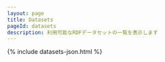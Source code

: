 ```yaml
---
layout: page
title: Datasets
pageId: datasets
description: 利用可能なRDFデータセットの一覧を表示します
---
```


<!-- JekyllでJSONデータを埋め込む -->

{% include datasets-json.html %}

<!-- #DatasetsSortFilterView（default.html側）を活用するため独自UIは廃止 -->
<div id="DatasetsListView"></div>

<script>


document.addEventListener('DOMContentLoaded', async function() {
  const datasetLoader = window.DatasetsManager.getInstance();
  let datasets = [];
  try {
    datasets = await datasetLoader.getDatasets();
  } catch (e) {
    console.error('Failed to load datasets:', e);
  }
  if (!datasets || datasets.length === 0) return;

  // #DatasetsSortFilterView のUI取得
  const sortSegment = document.getElementById('sortSegment');
  const sortOrderSegment = document.getElementById('sortOrderSegment');
  const tagSelect = document.getElementById('tagSelect');
  const searchInput = document.getElementById('DatasetSearchInput'); // 検索UIは必要に応じて

  // タグ選択肢生成
  if (tagSelect) {
    // タグごとの件数集計
    const tagCounts = {};
    datasets.forEach(ds => {
      (ds.tags || []).forEach(tag => {
        tagCounts[tag] = (tagCounts[tag] || 0) + 1;
      });
    });
    const allTags = Object.keys(tagCounts).sort();
    allTags.forEach(tag => {
      if (!Array.from(tagSelect.options).some(opt => opt.value === tag)) {
        const opt = document.createElement('option');
        opt.value = tag;
        opt.textContent = `${tag} (${tagCounts[tag]})`;
        tagSelect.appendChild(opt);
      }
    });
  }

  function getFilteredSortedDatasets() {
    let filtered = datasets;
    // 検索
    if (searchInput && searchInput.value.trim()) {
      const keyword = searchInput.value.trim().toLowerCase();
      filtered = filtered.filter(ds =>
        (ds.title && ds.title.toLowerCase().includes(keyword)) ||
        (ds.description && ds.description.toLowerCase().includes(keyword))
      );
    }
    // タグフィルタ
    if (tagSelect && tagSelect.value) {
      filtered = filtered.filter(ds => Array.isArray(ds.tags) && ds.tags.includes(tagSelect.value));
    }
    // ソートキー
    let sortKey = 'date';
    if (sortSegment) {
      const activeBtn = sortSegment.querySelector('button[data-sort][aria-pressed="true"]');
      if (activeBtn) sortKey = activeBtn.getAttribute('data-sort');
    }
    // ソート順
    let sortOrder = 'desc';
    if (sortOrderSegment) {
      const activeOrderBtn = sortOrderSegment.querySelector('button[data-order][aria-pressed="true"]');
      if (activeOrderBtn) sortOrder = activeOrderBtn.getAttribute('data-order');
    }
    // 実際のソート
    filtered = filtered.slice().sort((a, b) => {
      let va, vb;
      if (sortKey === 'name') {
        va = (a.title || '').toLowerCase();
        vb = (b.title || '').toLowerCase();
        return sortOrder === 'asc' ? va.localeCompare(vb) : vb.localeCompare(va);
      } else if (sortKey === 'triples') {
        va = a.statistics?.number_of_triples || 0;
        vb = b.statistics?.number_of_triples || 0;
        return sortOrder === 'asc' ? va - vb : vb - va;
      } else {
        // date（仮: created, updated, issued, いずれか）
        va = a.created || a.updated || a.issued || '';
        vb = b.created || b.updated || b.issued || '';
        return sortOrder === 'asc' ? va.localeCompare(vb) : vb.localeCompare(va);
      }
    });
    return filtered;
  }

  function renderDatasets(datasetsToRender) {
    const container = document.getElementById('DatasetsListView');
    container.innerHTML = '';
    const ul = document.createElement('ul');
    ul.className = 'datasets';
    datasetsToRender.forEach(dataset => {
      const li = document.createElement('li');
      li.className = 'dataset';
      const datasetCard = new DatasetCard(dataset, {
        showDescription: true,
        showTags: true,
        showLink: true,
        linkBaseUrl: window.SITE_BASE_URL || "",
        iconRendering: 'svgOverlap',
        showHeaderMeta: true
      });
      const cardEl = datasetCard.getElement();
      li.appendChild(cardEl);
      ul.appendChild(li);
    });
    container.appendChild(ul);
  }

  // 初期表示
  renderDatasets(getFilteredSortedDatasets());
  // イベント
  if (searchInput) searchInput.addEventListener('input', () => renderDatasets(getFilteredSortedDatasets()));
  if (tagSelect) tagSelect.addEventListener('change', () => renderDatasets(getFilteredSortedDatasets()));
  if (sortSegment) sortSegment.addEventListener('click', e => {
    if (e.target.matches('button[data-sort]')) {
      sortSegment.querySelectorAll('button').forEach(btn => btn.setAttribute('aria-pressed', 'false'));
      e.target.setAttribute('aria-pressed', 'true');
      if (sortOrderSegment) {
        const sortKey = e.target.getAttribute('data-sort');
        const desiredOrder = sortKey === 'name' ? 'asc' : 'desc';
        sortOrderSegment.querySelectorAll('button').forEach(btn => {
          const isTarget = btn.getAttribute('data-order') === desiredOrder;
          btn.setAttribute('aria-pressed', isTarget ? 'true' : 'false');
        });
      }
      renderDatasets(getFilteredSortedDatasets());
    }
  });
  if (sortOrderSegment) sortOrderSegment.addEventListener('click', e => {
    if (e.target.matches('button[data-order]')) {
      sortOrderSegment.querySelectorAll('button').forEach(btn => btn.setAttribute('aria-pressed', 'false'));
      e.target.setAttribute('aria-pressed', 'true');
      renderDatasets(getFilteredSortedDatasets());
    }
  });
});
</script>
